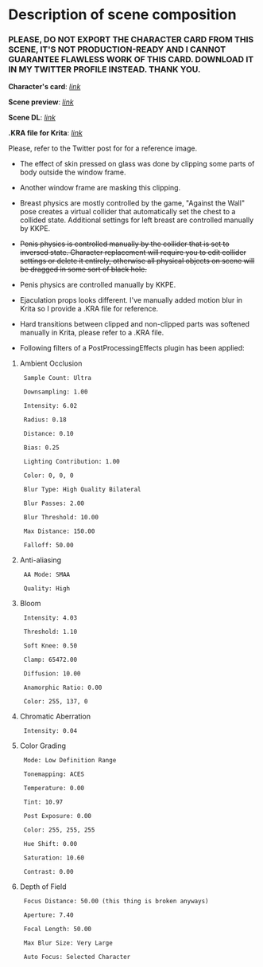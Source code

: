 # Description of scene composition 
### PLEASE, DO NOT EXPORT THE CHARACTER CARD FROM THIS SCENE, IT'S NOT PRODUCTION-READY AND I CANNOT GUARANTEE FLAWLESS WORK OF THIS CARD. DOWNLOAD IT IN MY TWITTER PROFILE INSTEAD. THANK YOU.

**Character's card**: _[link](https://twitter.com/EveKaczmarek_/status/1524003821327994881)_

**Scene preview**: _[link](https://twitter.com/EveKaczmarek_/status/1538485996882362368)_

**Scene DL**: _[link](https://drive.proton.me/urls/TWZ61T8HZ0#SFmx8JBPlJUY)_

**.KRA file for Krita**: _[link](https://drive.proton.me/urls/WN87PKFFXR#z2bDj2653kgf)_


Please, refer to the Twitter post for for a reference image.



* The effect of skin pressed on glass was done by clipping some parts of body outside the window frame.

* Another window frame are masking this clipping.

* Breast physics are mostly controlled by the game, "Against the Wall" pose creates a virtual collider that automatically set the chest to a collided state. Additional settings for left breast are controlled manually by KKPE. 

* ~~Penis physics is controlled manually by the collider that is set to inversed state. Character replacement will require you to edit collider settings or delete it entirely, otherwise all physical objects on scene will be dragged in some sort of black hole.~~

* Penis physics are controlled manually by KKPE.

* Ejaculation props looks different. I've manually added motion blur in Krita so I provide a .KRA file for reference.

* Hard transitions between clipped and non-clipped parts was softened manually in Krita, please refer to a .KRA file.

* Following filters of a PostProcessingEffects plugin has been applied:
1. Ambient Occlusion

        Sample Count: Ultra

        Downsampling: 1.00

        Intensity: 6.02

        Radius: 0.18

        Distance: 0.10

        Bias: 0.25

        Lighting Contribution: 1.00

        Color: 0, 0, 0 

        Blur Type: High Quality Bilateral

        Blur Passes: 2.00

        Blur Threshold: 10.00

        Max Distance: 150.00

        Falloff: 50.00

2. Anti-aliasing 

        AA Mode: SMAA

        Quality: High

3. Bloom

        Intensity: 4.03

        Threshold: 1.10

        Soft Knee: 0.50

        Clamp: 65472.00

        Diffusion: 10.00

        Anamorphic Ratio: 0.00

        Color: 255, 137, 0

4. Chromatic Aberration 

        Intensity: 0.04

5. Color Grading

        Mode: Low Definition Range

        Tonemapping: ACES

        Temperature: 0.00

        Tint: 10.97

        Post Exposure: 0.00

        Color: 255, 255, 255

        Hue Shift: 0.00

        Saturation: 10.60

        Contrast: 0.00

6. Depth of Field

        Focus Distance: 50.00 (this thing is broken anyways)

        Aperture: 7.40

        Focal Length: 50.00

        Max Blur Size: Very Large

        Auto Focus: Selected Character
